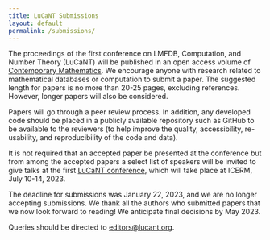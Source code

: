 ```yaml
---
title: LuCaNT Submissions
layout: default
permalink: /submissions/
---
```


<p>The proceedings of the first conference on LMFDB, Computation, and Number Theory (LuCaNT) will be published in an open access volume of <a href="https://www.ams.org/books/conm/">Contemporary Mathematics</a>. We encourage anyone with research related to mathematical databases or computation to submit a paper. The suggested length for papers is no more than 20-25 pages, excluding references. However, longer papers will also be considered.</p>

<p>Papers will go through a peer review process. In addition, any developed code should be placed in a publicly available repository such as GitHub to be available to the reviewers (to help improve the quality, accessibility, re-usability, and reproducibility of the code and data).</p>

<p>It is not required that an accepted paper be presented at the conference but from among the accepted papers a select list of speakers will be invited to give talks at the first <a href="https://icerm.brown.edu/events/sc-23-lucant/">LuCaNT conference</a>, which will take place at ICERM, July 10-14, 2023.</p>

<p>The deadline for submissions was January 22, 2023, and we are no longer accepting submissions. We thank all the authors who submitted papers that we now look forward to reading!  We anticipate final decisions by May 2023.</p>

<p>Queries should be directed to <a href="mailto:editors@lucant.org">editors@lucant.org</a>.</p>

